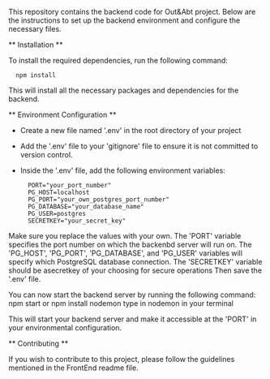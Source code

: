 This repository contains the backend code for Out&Abt project. Below are the instructions to set up the backend environment and configure the necessary files.

** Installation **

 To install the required dependencies, run the following command:


      npm install

 This will install all the necessary packages and dependencies for the backend.  

** Environment Configuration **

- Create a new file named '.env' in the root directory of your project
- Add the '.env' file to your 'gitignore' file to ensure it is not committed to version control.
- Inside the '.env' file, add the following environment variables:
  
        PORT="your_port_number"
        PG_HOST=localhost
        PG_PORT="your_own_postgres_port_number"
        PG_DATABASE="your_database_name"
        PG_USER=postgres
        SECRETKEY="your_secret_key"

Make sure you replace the values with your own. The 'PORT' variable specifies the port number on which the backenbd server will run on. The 'PG_HOST', 'PG_PORT', 'PG_DATABASE', and 'PG_USER' variables will specify which PostgreSQL database connection. The 'SECRETKEY' variable should be asecretkey of your choosing for secure operations
Then save the '.env' file.

You can now start the backend server by running the following command:
    npm start
    or npm install nodemon 
    type in nodemon in your terminal

This will start your backend server and make it accessible at the 'PORT' in your environmental configuration.

** Contributing **

If you wish to contribute to this project, please follow the guidelines mentioned in the FrontEnd readme file.


 
